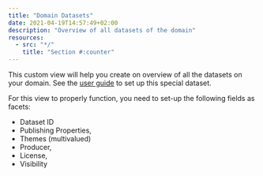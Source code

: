 ```yaml
---
title: "Domain Datasets"
date: 2021-04-19T14:57:49+02:00
description: "Overview of all datasets of the domain"
resources:
  - src: "*/"
    title: "Section #:counter"
---
```


This custom view will help you create on overview of all the datasets on your domain. See the [user guide](https://help.opendatasoft.com/platform/fr/publishing_data/04_configuring_a_source/connectors/dataset_of_datasets.html#creation) to set up this special dataset.

For this view to properly function, you need to set-up the following fields as facets:

- Dataset ID
- Publishing Properties,
- Themes (multivalued)
- Producer,
- License,
- Visibility
